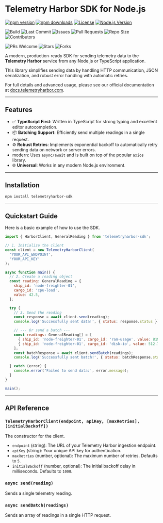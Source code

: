 # Telemetry Harbor SDK for Node.js

<!-- Telemetry Harbor JavaScript SDK Badges -->

<!-- npm -->
[![npm version](https://img.shields.io/npm/v/telemetryharbor-sdk.svg)](https://www.npmjs.com/package/telemetryharbor-sdk)
[![npm downloads](https://img.shields.io/npm/dm/telemetryharbor-sdk.svg)](https://www.npmjs.com/package/telemetryharbor-sdk)
[![License](https://img.shields.io/npm/l/telemetryharbor-sdk.svg)](https://github.com/TelemetryHarbor/harbor-sdk-js/blob/main/LICENSE)
[![Node.js Version](https://img.shields.io/node/v/telemetryharbor-sdk.svg)](https://nodejs.org)

<!-- GitHub -->
![Build](https://github.com/TelemetryHarbor/harbor-sdk-js/actions/workflows/publish-to-npm.yml/badge.svg)
![Last Commit](https://img.shields.io/github/last-commit/TelemetryHarbor/harbor-sdk-js.svg)
![Issues](https://img.shields.io/github/issues/TelemetryHarbor/harbor-sdk-js.svg)
![Pull Requests](https://img.shields.io/github/issues-pr/TelemetryHarbor/harbor-sdk-js.svg)
![Repo Size](https://img.shields.io/github/repo-size/TelemetryHarbor/harbor-sdk-js.svg)
![Contributors](https://img.shields.io/github/contributors/TelemetryHarbor/harbor-sdk-js.svg)

<!-- Fun / Community -->
![PRs Welcome](https://img.shields.io/badge/PRs-welcome-brightgreen.svg)
![Stars](https://img.shields.io/github/stars/TelemetryHarbor/harbor-sdk-js.svg?style=social)
![Forks](https://img.shields.io/github/forks/TelemetryHarbor/harbor-sdk-js.svg?style=social)

A modern, production-ready SDK for sending telemetry data to the **Telemetry Harbor** service from any Node.js or TypeScript application.

This library simplifies sending data by handling HTTP communication, JSON serialization, and robust error handling with automatic retries.

For full details and advanced usage, please see our official documentation at [docs.telemetryharbor.com](https://docs.telemetryharbor.com).

***

## Features

* ✅ **TypeScript First**: Written in TypeScript for strong typing and excellent editor autocompletion.
* 📦 **Batching Support**: Efficiently send multiple readings in a single request.
* ⚙️ **Robust Retries**: Implements exponential backoff to automatically retry sending data on network or server errors.
* modern: Uses `async/await` and is built on top of the popular `axios` library.
* 🌐 **Universal**: Works in any modern Node.js environment.

***

## Installation

```bash
npm install telemetryharbor-sdk
```

***

## Quickstart Guide

Here is a basic example of how to use the SDK.

```javascript
import { HarborClient, GeneralReading } from 'telemetryharbor-sdk';

// 1. Initialize the client
const client = new TelemetryHarborClient(
  'YOUR_API_ENDPOINT',
  'YOUR_API_KEY'
);

async function main() {
  // 2. Create a reading object
  const reading: GeneralReading = {
    ship_id: 'node-freighter-01',
    cargo_id: 'cpu-load',
    value: 42.5,
  };

  try {
    // 3. Send the reading
    const response = await client.send(reading);
    console.log('Successfully sent data!', { status: response.status });

    // --- Or send a batch ---
    const readings: GeneralReading[] = [
      { ship_id: 'node-freighter-01', cargo_id: 'ram-usage', value: 8192 },
      { ship_id: 'node-freighter-01', cargo_id: 'disk-io', value: 512.7 },
    ];
    const batchResponse = await client.sendBatch(readings);
    console.log('Successfully sent batch!', { status: batchResponse.status });

  } catch (error) {
    console.error('Failed to send data:', error.message);
  }
}

main();
```

***

## API Reference

### `TelemetryHarborClient(endpoint, apiKey, [maxRetries], [initialBackoff])`

The constructor for the client.

* `endpoint` (string): The URL of your Telemetry Harbor ingestion endpoint.
* `apiKey` (string): Your unique API key for authentication.
* `maxRetries` (number, optional): The maximum number of retries. Defaults to `5`.
* `initialBackoff` (number, optional): The initial backoff delay in milliseconds. Defaults to `1000`.

### `async send(reading)`

Sends a single telemetry reading.

### `async sendBatch(readings)`

Sends an array of readings in a single HTTP request.


